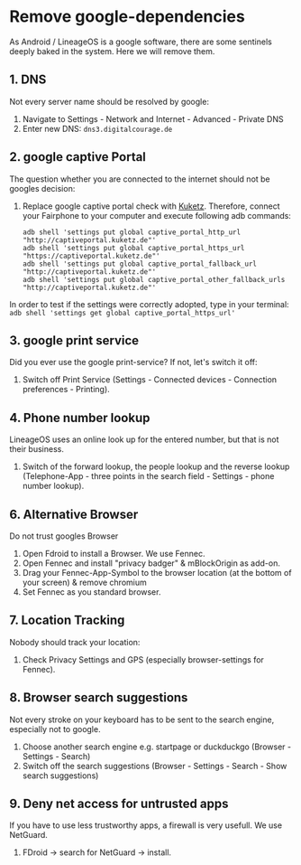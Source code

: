# Remove google-dependencies
As Android / LineageOS is a google software, there are some sentinels deeply baked in the system. 
Here we will remove them.

## 1. DNS

Not every server name should be resolved by google:

1. Navigate to Settings - Network and Internet - Advanced - Private DNS
2. Enter new DNS: `dns3.digitalcourage.de`

## 2. google captive Portal

The question whether you are connected to the internet should not be googles decision:

1. Replace google captive portal check with [Kuketz](https://www.kuketz-blog.de/android-captive-portal-check-204-http-antwort-von-captiveportal-kuketz-de/). Therefore, connect your Fairphone to your computer and execute following adb commands:  
   ```
   adb shell 'settings put global captive_portal_http_url "http://captiveportal.kuketz.de"'
   adb shell 'settings put global captive_portal_https_url "https://captiveportal.kuketz.de"'
   adb shell 'settings put global captive_portal_fallback_url "http://captiveportal.kuketz.de"'
   adb shell 'settings put global captive_portal_other_fallback_urls "http://captiveportal.kuketz.de"'
   ```

In order to test if the settings were correctly adopted, type in your terminal:
`adb shell 'settings get global captive_portal_https_url'`

## 3. google print service

Did you ever use the google print-service? If not, let's switch it off:

1. Switch off Print Service (Settings - Connected devices - Connection preferences - Printing).

## 4. Phone number lookup

LineageOS uses an online look up for the entered number, but that is not their business.

1. Switch of the forward lookup, the people lookup and the reverse lookup (Telephone-App - three points in the search field - Settings - phone number lookup).

## 6. Alternative Browser

Do not trust googles Browser
1. Open Fdroid to install a Browser. We use Fennec.
2. Open Fennec and install "privacy badger" & mBlockOrigin as add-on.
3. Drag your Fennec-App-Symbol to the browser location (at the bottom of your screen) & remove chromium
4. Set Fennec as you standard browser.

## 7. Location Tracking

Nobody should track your location:

1. Check Privacy Settings and GPS (especially browser-settings for Fennec).


## 8. Browser search suggestions

Not every stroke on your keyboard has to be sent to the search engine, especially not to google.

1. Choose another search engine e.g. startpage or duckduckgo (Browser - Settings - Search)
1. Switch off the search suggestions (Browser - Settings - Search - Show search suggestions)


## 9. Deny net access for untrusted apps

If you have to use less trustworthy apps, a firewall is very usefull. We use NetGuard.
1. FDroid -> search for NetGuard -> install.
